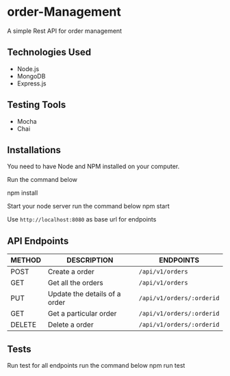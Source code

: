 # order-Management

A simple Rest API for order management

## Technologies Used
- Node.js 
- MongoDB 
- Express.js

## Testing Tools
- Mocha 
- Chai

## Installations

You need to have Node and NPM installed on your computer.

 Run the command below

  npm install

Start your node server
  run the command below
   npm start
  
  Use `http://localhost:8080` as base url for endpoints

## API Endpoints

| METHOD | DESCRIPTION                             | ENDPOINTS                 |
| ------ | --------------------------------------- | ------------------------- |
| POST   | Create a order                          | `/api/v1/orders`          |
| GET    | Get all the orders                      | `/api/v1/orders`          |
| PUT    | Update the details of a order           | `/api/v1/orders/:orderid` |
| GET    | Get a particular order                  | `/api/v1/orders/:orderid` |
| DELETE | Delete a order                          | `/api/v1/orders/:orderid` |


## Tests

Run test for all endpoints
  run the command below
  npm run test
 
